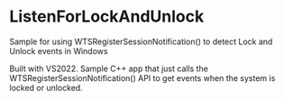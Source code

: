 # ListenForLockAndUnlock
Sample for using WTSRegisterSessionNotification() to detect Lock and Unlock events in Windows

Built with VS2022. 
Sample C++ app that just calls the WTSRegisterSessionNotification() API to get events when the system is locked or unlocked. 
